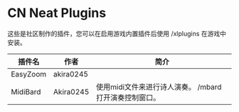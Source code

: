 # CN Neat Plugins

这些是社区制作的插件，您可以在启用游戏内置插件后使用 /xlplugins 在游戏中安装。


| 插件名 | 作者 | 简介 |
|---------------|---------------|-----------------|
| EasyZoom | akira0245 |  |
| MidiBard | Akira0245 | 使用midi文件来进行诗人演奏。 /mbard 打开演奏控制窗口。 |